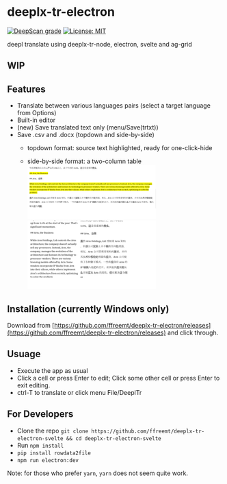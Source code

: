 # deeplx-tr-electron
[![DeepScan grade](https://deepscan.io/api/teams/19673/projects/23765/branches/725180/badge/grade.svg)](https://deepscan.io/dashboard#view=project&tid=19673&pid=23765&bid=725180) [![License: MIT](https://img.shields.io/badge/License-MIT-yellow.svg)](https://opensource.org/licenses/MIT)

deepl translate using deeplx-tr-node, electron, svelte and ag-grid

## WIP

## Features
  * Translate between various languages pairs (select a target language from Options)
  * Built-in editor
  * (new) Save translated text only (menu/Save(trtxt))
  * Save .csv and .docx (topdown and side-by-side)
    * topdown format: source text highlighted, ready for one-click-hide

    * side-by-side format: a two-column table
![docx](https://raw.githubusercontent.com/ffreemt/deepl-tr-electron/main/data/docx.png)
 ![docxtable](https://raw.githubusercontent.com/ffreemt/deepl-tr-electron/main/data/docx-t.png)

## Installation (currently Windows only)
Download from [https://github.com/ffreemt/deeplx-tr-electron/releases](https://github.com/ffreemt/deeplx-tr-electron/releases) and click through.

## Usuage

* Execute the app as usual
* Click a cell or press Enter to edit; Click some other cell or press Enter to exit editing.
* ctrl-T to translate or click menu File/DeeplTr

## For Developers

* Clone the repo `git clone https://github.com/ffreemt/deeplx-tr-electron-svelte && cd deeplx-tr-electron-svelte`
* Run `npm install`
* `pip install rowdata2file`
* `npm run electron:dev`

Note: for those who prefer `yarn`, `yarn` does not seem quite work.
